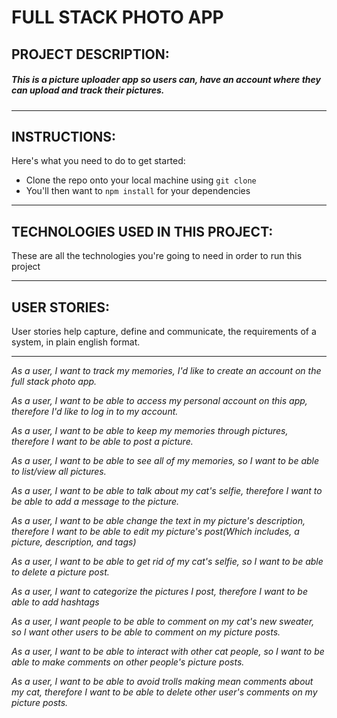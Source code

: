 # FULL STACK PHOTO APP

## PROJECT DESCRIPTION:
##### This is a picture uploader app so users can, have an account where they can upload and track their pictures.
-------------------------------------------------------------------------------------------------------------





## INSTRUCTIONS:

Here's what you need to do to get started:
   * Clone the repo onto your local machine using `git clone`
   * You'll then want to `npm install` for your dependencies
___

## TECHNOLOGIES USED IN THIS PROJECT:
 These are all the technologies you're going to need in order to run this project
___

## USER STORIES:
 User stories help capture, define and communicate, the requirements of a system, in plain english format.
___

_As a user, I want to track my memories, I'd like to create an account on the full stack photo app._

_As a user, I want to be able to access my personal account on this app, therefore I'd like to log in to my account._

_As a user, I want to be able to keep my memories through pictures, therefore I want to be able to post a picture._

_As a user, I want to be able to see all of my memories, so I want to be able to list/view all pictures._

_As a user, I want to be able to talk about my cat's selfie, therefore I want to be able to add a message to the picture._

_As a user, I want to be able change the text in my picture's description, therefore I want to be able to edit my picture's post(Which includes, a picture, description, and tags)_

_As a user, I want to be able to get rid of my cat's selfie, so I want to be able to delete a picture post._

_As a user, I want to categorize the pictures I post, therefore I want to be able to add hashtags_

_As a user, I want people to be able to comment on my cat's new sweater, so I want other users to be able to comment on my picture posts._

_As a user, I want to be able to interact with other cat people, so I want to be able to make comments on other people's picture posts._

_As a user, I want to be able to avoid trolls making mean comments about my cat, therefore I want to be able to delete other user's comments on my picture posts._
